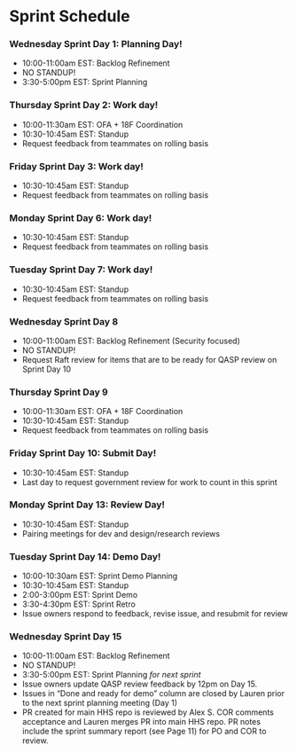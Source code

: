 # Sprint Schedule

### Wednesday Sprint Day 1: Planning Day!
- 10:00-11:00am EST: Backlog Refinement 
- NO STANDUP!
- 3:30-5:00pm EST: Sprint Planning  

### Thursday Sprint Day 2: Work day!   
- 10:00-11:30am EST: OFA + 18F Coordination
- 10:30-10:45am EST: Standup
- Request feedback from teammates on rolling basis

### Friday Sprint Day 3: Work day!   
- 10:30-10:45am EST: Standup
- Request feedback from teammates on rolling basis 

### Monday Sprint Day 6: Work day!  
- 10:30-10:45am EST: Standup
- Request feedback from teammates on rolling basis 

### Tuesday Sprint Day 7: Work day!  
- 10:30-10:45am EST: Standup
- Request feedback from teammates on rolling basis 

### Wednesday Sprint Day 8 
- 10:00-11:00am EST: Backlog Refinement  (Security focused)
- NO STANDUP!
- Request Raft review for items that are to be ready for QASP review on Sprint Day 10    

### Thursday Sprint Day 9  
- 10:00-11:30am EST: OFA + 18F Coordination
- 10:30-10:45am EST: Standup
- Request feedback from teammates on rolling basis 

### Friday Sprint Day 10: Submit Day!
- 10:30-10:45am EST: Standup
- Last day to request government review for work to count in this sprint 

### Monday Sprint Day 13: Review Day!
- 10:30-10:45am EST: Standup
- Pairing meetings for dev and design/research reviews  
 
### Tuesday Sprint Day 14: Demo Day!
- 10:00-10:30am EST: Sprint Demo Planning  
- 10:30-10:45am EST: Standup
- 2:00-3:00pm EST: Sprint Demo 
- 3:30-4:30pm EST: Sprint Retro  
- Issue owners respond to feedback, revise issue, and resubmit for review 

### Wednesday Sprint Day 15 
- 10:00-11:00am EST: Backlog Refinement
- NO STANDUP!
- 3:30-5:00pm EST: Sprint Planning _for next sprint_
- Issue owners update QASP review feedback by 12pm on Day 15.   
- Issues in “Done and ready for demo” column are closed by Lauren prior to the next sprint planning meeting (Day 1) 
- PR created for main HHS repo is reviewed by Alex S. COR comments acceptance and Lauren merges PR into main HHS repo. PR notes include the sprint summary report (see Page 11) for PO and COR to review.  
